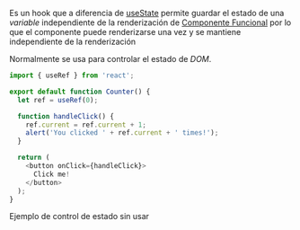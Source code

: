 Es un hook que a diferencia de [useState](useState.md) permite guardar el estado de una *variable* independiente de la renderización de [Componente Funcional](../Componente%20Funcional.md) por lo que el componente puede renderizarse una vez y se mantiene independiente de la renderización

Normalmente se usa para controlar el estado de *DOM*.

````javascript
import { useRef } from 'react';

export default function Counter() {
  let ref = useRef(0);

  function handleClick() {
    ref.current = ref.current + 1;
    alert('You clicked ' + ref.current + ' times!');
  }

  return (
    <button onClick={handleClick}>
      Click me!
    </button>
  );
}
````

Ejemplo de control de estado sin usar
